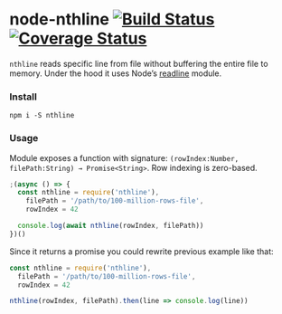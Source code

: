 # node-nthline [![Build Status](https://travis-ci.org/BorisChumichev/node-nthline.svg?branch=master)](https://travis-ci.org/BorisChumichev/node-nthline) [![Coverage Status](https://coveralls.io/repos/github/BorisChumichev/node-nthline/badge.svg)](https://coveralls.io/github/BorisChumichev/node-nthline)

`nthline` reads specific line from file without buffering the entire file to memory. Under the hood it uses Node’s [readline](https://nodejs.org/api/readline.html) module.

### Install

```
npm i -S nthline
```

### Usage

Module exposes a function with signature: `(rowIndex:Number, filePath:String) → Promise<String>`. Row indexing is zero-based.

```javascript
;(async () => {
  const nthline = require('nthline'),
    filePath = '/path/to/100-million-rows-file',
    rowIndex = 42

  console.log(await nthline(rowIndex, filePath))
})()
```

Since it returns a promise you could rewrite previous example like that:

```javascript
const nthline = require('nthline'),
  filePath = '/path/to/100-million-rows-file',
  rowIndex = 42

nthline(rowIndex, filePath).then(line => console.log(line))
```
